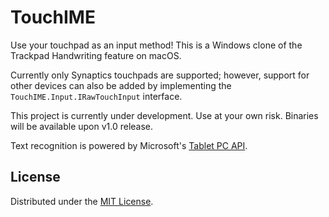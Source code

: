 # TouchIME

Use your touchpad as an input method! This is a Windows
clone of the Trackpad Handwriting feature on macOS.

Currently only Synaptics touchpads are supported; however,
support for other devices can also be added by implementing
the `TouchIME.Input.IRawTouchInput` interface.

This project is currently under development. Use at your own
risk. Binaries will be available upon v1.0 release.

Text recognition is powered by Microsoft's
[Tablet PC API](https://msdn.microsoft.com/en-us/library/ms826516.aspx).

## License

Distributed under the [MIT License](http://opensource.org/licenses/MIT).

